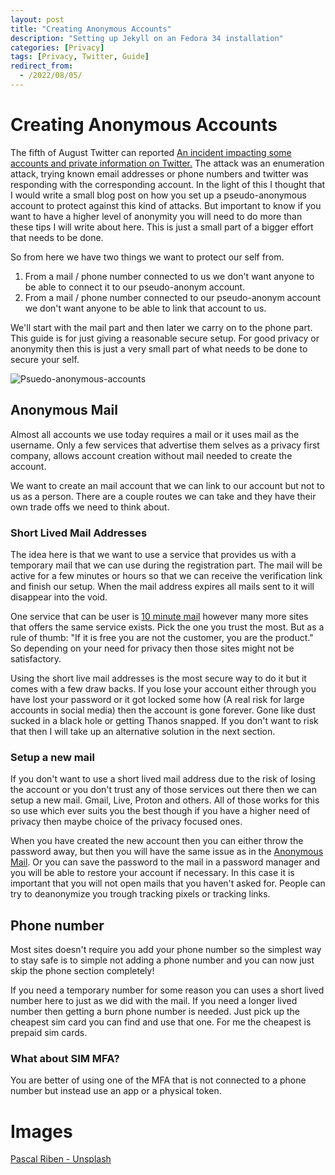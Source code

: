 ```yaml
---
layout: post
title: "Creating Anonymous Accounts"
description: "Setting up Jekyll on an Fedora 34 installation"
categories: [Privacy]
tags: [Privacy, Twitter, Guide]
redirect_from:
  - /2022/08/05/
---
```



# Creating Anonymous Accounts
The fifth of August Twitter can reported [An incident impacting some accounts and private information on Twitter.](https://privacy.twitter.com/en/blog/2022/an-issue-affecting-some-anonymous-accounts)  The attack was an enumeration attack, trying known email addresses or phone numbers and twitter was responding with the corresponding account. In the light of this I thought that I would write a small blog post on how you set up a pseudo-anonymous account to protect against this kind of attacks. But important to know if you want to have a higher level of anonymity you will need to do more than these tips I will write about here. This is just a small part of a bigger effort that needs to be done.

So from here we have two things we want to protect our self from.
1. From a mail / phone number connected to us we don't want anyone to be able to connect it to our pseudo-anonym account.
2. From a mail / phone number connected to our pseudo-anonym account we don't want anyone to be able to link that account to us.

We'll start with the mail part and then later we carry on to the phone part. This guide is for just giving a reasonable secure setup. For good privacy or anonymity then this is just a very small part of what needs to be done to secure your self.

![Psuedo-anonymous-accounts]({{site.url}}/assets/images/psuedo-anonymous-accounts.jpg)

## Anonymous Mail
Almost all accounts we use today requires a mail or it uses mail as the username. Only a few services that advertise them selves as a privacy first company, allows account creation without mail needed to create the account.

We want to create an mail account that we can link to our account but not to us as a person. There are a couple routes we can take and they have their own trade offs we need to think about.

### Short Lived Mail Addresses
The idea here is that we want to use a service that provides us with a temporary mail that we can use during the registration part. The mail will be active for a few minutes or hours so that we can receive the verification link and finish our setup. When the mail address expires all mails sent to it will disappear into the void.

One service that can be user is [10 minute mail](https://10minutemail.com/) however many more sites that offers the same service exists. Pick the one you trust the most. But as a rule of thumb: "If it is free you are not the customer, you are the product." So depending on your need for privacy then those sites might not be satisfactory.

Using the short live mail addresses is the most secure way to do it but it comes with a few draw backs. If you lose your account either through you have lost your password or it got locked some how (A real risk for large accounts in social media) then the account is gone forever. Gone like dust sucked in a black hole or getting Thanos snapped. If you don't want to risk that then I will take up an alternative solution in the next section.

### Setup a new mail
If you don't want to use a short lived mail address due to the risk of losing the account or you don't trust any of those services out there then we can setup a new mail. Gmail, Live, Proton and others. All of those works for this so use which ever suits you the best though if you have a higher need of privacy then maybe choice of the privacy focused ones.

When you have created the new account then you can either throw the password away, but then you will have the same issue as in the [Anonymous Mail](#Anonymous-Mail). Or you can save the password to the mail in a password manager and you will be able to restore your account if necessary. In this case it is important that you will not open mails that you haven't asked for. People can try to deanonymize you trough tracking pixels or tracking links.

## Phone number
Most sites doesn't require you add your phone number so the simplest way to stay safe is to simple not adding a phone number and you can now just skip the phone section completely!

If you need a temporary number for some reason you can uses a short lived number here to just as we did with the mail. If you need a longer lived number then getting a burn phone number is needed. Just pick up the cheapest sim card you can find and use that one. For me the cheapest is prepaid sim cards.

### What about SIM MFA?
You are better of using one of the MFA that is not connected to a phone number but instead use an app or a physical token.

# Images
[Pascal Riben - Unsplash](https://unsplash.com/photos/iASeL6mvSrI?utm_source=unsplash&utm_medium=referral&utm_content=creditShareLink)
